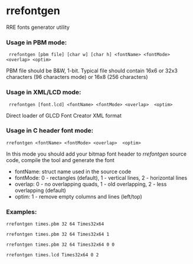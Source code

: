 # rrefontgen
RRE fonts generator utility

### Usage in PBM mode:
   ` rrefontgen [pbm file] [char w] [char h] <fontName> <fontMode> <overlap> <optim>`
  
  PBM file should be B&W, 1-bit. Typical file should contain 16x6 or 32x3 characters (96 characters mode) or 16x8 (256 characters)
  
### Usage in XML/LCD mode:
   ` rrefontgen [font.lcd] <fontName> <fontMode> <overlap>  <optim>`
  
  Direct loader of GLCD Font Creator XML format
  
### Usage in C header font mode:

   `rrefontgen <fontName> <fontMode> <overlap>  <optim>`
  
  In this mode you should add your bitmap font header to *rrefontgen* source code, compile the tool and generate the font
  
- fontName: struct name used in the source code
- fontMode: 0 - rectangles (default), 1 - vertical lines, 2 - horizontal lines
- overlap:  0 - no overlapping quads, 1 - old overlapping, 2 - less overlapping (default)
- optim:    1 - remove empty columns and lines (left/top)

### Examples: ###
   `rrefontgen times.pbm 32 64 Times32x64`
   
   `rrefontgen times.pbm 32 64 Times32x64 1`
   
   `rrefontgen times.pbm 32 64 Times32x64 0 0`
   
   `rrefontgen times.lcd Times32x64 0 2`
